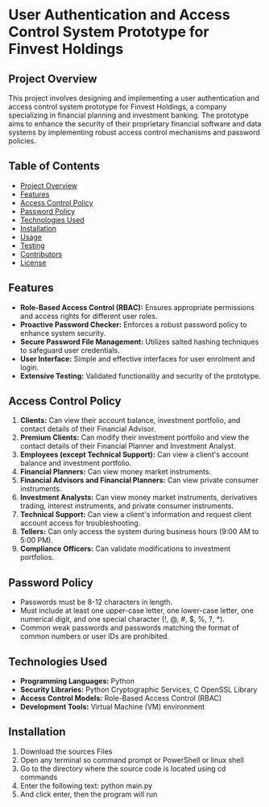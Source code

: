 # User Authentication and Access Control System Prototype for Finvest Holdings

## Project Overview

This project involves designing and implementing a user authentication and access control system prototype for Finvest Holdings, a company specializing in financial planning and investment banking. The prototype aims to enhance the security of their proprietary financial software and data systems by implementing robust access control mechanisms and password policies.

## Table of Contents
- [Project Overview](#project-overview)
- [Features](#features)
- [Access Control Policy](#access-control-policy)
- [Password Policy](#password-policy)
- [Technologies Used](#technologies-used)
- [Installation](#installation)
- [Usage](#usage)
- [Testing](#testing)
- [Contributors](#contributors)
- [License](#license)

## Features

- **Role-Based Access Control (RBAC):** Ensures appropriate permissions and access rights for different user roles.
- **Proactive Password Checker:** Enforces a robust password policy to enhance system security.
- **Secure Password File Management:** Utilizes salted hashing techniques to safeguard user credentials.
- **User Interface:** Simple and effective interfaces for user enrolment and login.
- **Extensive Testing:** Validated functionality and security of the prototype.

## Access Control Policy

1. **Clients:** Can view their account balance, investment portfolio, and contact details of their Financial Advisor.
2. **Premium Clients:** Can modify their investment portfolio and view the contact details of their Financial Planner and Investment Analyst.
3. **Employees (except Technical Support):** Can view a client's account balance and investment portfolio.
4. **Financial Planners:** Can view money market instruments.
5. **Financial Advisors and Financial Planners:** Can view private consumer instruments.
6. **Investment Analysts:** Can view money market instruments, derivatives trading, interest instruments, and private consumer instruments.
7. **Technical Support:** Can view a client's information and request client account access for troubleshooting.
8. **Tellers:** Can only access the system during business hours (9:00 AM to 5:00 PM).
9. **Compliance Officers:** Can validate modifications to investment portfolios.

## Password Policy

- Passwords must be 8-12 characters in length.
- Must include at least one upper-case letter, one lower-case letter, one numerical digit, and one special character (!, @, #, $, %, ?, *).
- Common weak passwords and passwords matching the format of common numbers or user IDs are prohibited.

## Technologies Used

- **Programming Languages:** Python
- **Security Libraries:** Python Cryptographic Services, C OpenSSL Library
- **Access Control Models:** Role-Based Access Control (RBAC)
- **Development Tools:** Virtual Machine (VM) environment

## Installation

1. Download the sources Files
2. Open any terminal so command prompt or PowerShell or linux shell
3. Go to the directory where the source code is located using cd commands
4. Enter the following text: python main.py
5. And click enter, then the program will run 

